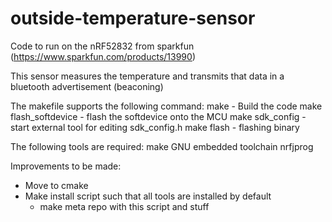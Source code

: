 # outside-temperature-sensor
Code to run on the nRF52832 from sparkfun  (https://www.sparkfun.com/products/13990)

This sensor measures the temperature and transmits that data in a bluetooth advertisement (beaconing)

The makefile supports the following command:
make                    - Build the code
make flash_softdevice   - flash the softdevice onto the MCU
make sdk_config         - start external tool for editing sdk_config.h
make flash              - flashing binary

The following tools are required:
make
GNU embedded toolchain
nrfjprog

Improvements to be made:
- Move to cmake
- Make install script such that all tools are installed by default
  - make meta repo with this script and stuff
